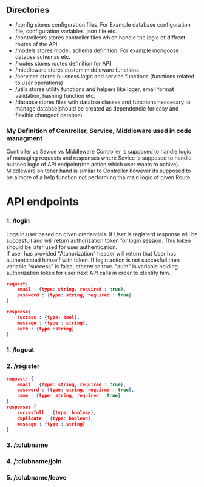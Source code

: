 ## Directories
- /config 
stores configuration files. For Example database configuration file, configuration variables .json file etc.
- /controllesrs
stores controller files which handle the logic of diffrent routes of the API
- /models
stores model, schema definition. For example mongoose databse schemas etc. 
- /routes 
stores routes definition for API 
- /middleware 
stores custom middleware functions 
- /services 
stores buisness logic and service functions (functions related to user operations)
- /utils 
stores utility functions and helpers like loger, email format validation, hashing function etc. 
- /databse 
stores files with databse classes and functions neccesary to manage databse(should be created as dependencie for easy and flexible changeof  databse)

### My Definition of Controller, Service, Middleware used in code managment 
Controller vs Sevice vs Middleware
Controller is supposed to handle logic of managing requests and responses where Sevice is supposed to handle buisnes logic of API endpoint(the action which user wants to achive). Middleware on toher hand is similar to Controller however its supposed to be a more of a help function not performing tha main logic of given Route

# API endpoints

### 1. /login
Logs in user based on given credentials. If User is registerd response will be succesfull and will return authorization token for login session. This token should be later used for user authentication.<br>
If user has provided "Atuhorization" header will return that User has authenticated himself with token. 
If login action is not succesfull then variable "success" is false, otherwise true. "auth" is variable holding authorization token for user next API calls in order to identify him. 
``` json
request{
    email : {type: string, required : true}, 
    password : {type: string, required : true}
}

response{
    success : {type: bool}, 
    message : {type : string}, 
    auth : {type :string}
}
```

### 1. /logout

### 2. /register
``` json
request: {
    email : {type: string, required : true}, 
    password : {type: string, required : true},
    name : {type: string, required : true}
}
response: {
    succesfull : {type: boolean}, 
    duplicate : {type: boolean}, 
    message : {type : string}
}
```
### 3. /:clubname
### 4. /:clubname/join
### 5. /:clubname/leave